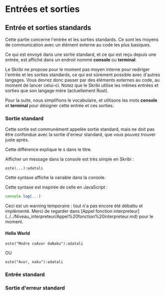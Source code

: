 
# Entrées et sorties

## Entrée et sorties standards

Cette partie concerne l'entrée et les sorties standards. Ce sont les moyens de communication avec un élément externe au code les plus basiques.

Ce qui est envoyé dans une sortie standard, et ce qui est reçu depuis une entrée, est affiché dans un endroit nommé **console** ou **terminal**.

Le Skribi ne propose pour le moment pas moyen interne pour rediriger l'entrée et les sorties standards, ce qui est sûrement possible avec d'autres langages. Vous devrez donc passer par des éléments externes au code, au moment de lancer celui-ci. Notez que le Skribi utilise les mêmes entrées et sorties que son langage mère (actuellement Rust).

Pour la suite, nous simplifions le vocabulaire, et utilisons les mots **console** et **terminal** pour désigner cette entrée et ces sorties.

### Sortie standard

<div class="warning">
Cette sortie est communément appelée sortie standard, mais ne doit pas être confondue avec la sortie d'erreur standard, que vous pouvez trouver juste après.

Cette différence explique le s dans le titre.
</div>

Afficher un message dans la console est très simple en Skribi :

```skribi
oste(...):adatali
```

Cette syntaxe affiche la variable dans la console.

Cette syntaxe est inspirée de celle en JavaScript :

```js
console.log(...)
```

<div class="warning">
Ceci est un warning temporaire : tout n'a pas encore été débattu et implémenté. Merci de regarder dans [Appel fonction interpreteur](../../Niveau_interpreteur/Appel%20fonction%20interpreteur.md) pour le moment.
</div>

#### Hello World

```skribi
oste("Modre coAvor daNaku"):adatali
```

OU

```skribi
oste("Avor, naku"):adatali
```

### Entrée standard



### Sortie d'erreur standard
